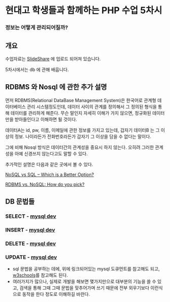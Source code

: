 # 현대고 학생들과 함께하는 PHP 수업 5차시

### 정보는 어떻게 관리되어질까?

## 개요

수업자료는 [SlideShare](http://www.slideshare.net/JeongUkJae/php-5-57209830) 에 업로드 되어져 있습니다.

5차시에서는 db 에 관해 배웁니다.

## RDBMS 와 Nosql 에 관한 추가 설명

 먼저 RDBMS(Relational DataBase Management System)은 한국어로 관계형 데이터베이스 관리 시스템정도인데, 데이터 사이의 관계를 정의해서 그 정의된 형식을 통해 데이터를 관리하게 해준다. 무슨 말인지 자세히 이해가 가지 않으면, 정규화된 데이터만을 받아들인다고 이해하면 될 것이다. 

 데이터A는 id, pw, 이름, 이메일에 관한 정보를 가지고 있는데, 갑자기 데이터B 는 그 이상의 정보. 나이라든가 전화번호라든가 갑자기 그 이상을 담을 수 없다는 말이다.

 그에 비해 Nosql 방식은 데이터간의 관계성을 중요시 하지 않는다. 오히려 그러한 관계성을 아예 신경쓰지 않는다고도 말할 수 있다.

 추가적인 설명은 다음과 같은 곳에서 볼 수 있다.

 [NoSQL vs SQL – Which is a Better Option?](https://blog.udemy.com/nosql-vs-sql-2/)

 [RDBMS vs. NoSQL: How do you pick?](http://www.zdnet.com/article/rdbms-vs-nosql-how-do-you-pick/)

## DB 문법들

### SELECT - [mysql dev](http://dev.mysql.com/doc/refman/5.7/en/select.html)

### INSERT - [mysql dev](http://dev.mysql.com/doc/refman/5.7/en/insert.html)

### DELETE - [mysql dev](http://dev.mysql.com/doc/refman/5.7/en/delete.html)

### UPDATE - [mysql dev](http://dev.mysql.com/doc/refman/5.7/en/update.html)


* sql 문법을 공부하는 데에, 위에 링크되어있는 mysql 도큐먼트를 참고해도 되고, [w3schools](http://www.w3schools.com/sql/sql_syntax.asp)를 참고해도 된다.
* 여러가지가 많으나, 실제로 개발을 해보면 몇가지만으로 대부분의 기능을 쓸 수 있고, 검색을 통해 그때 그때 문법을 맞추어가며 쓰기 때문에 전부 외우기보다 이런식으로 동작을 한다 정도로 이해하길 바란다.